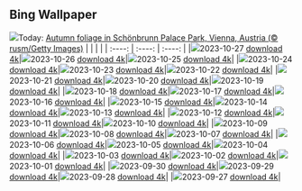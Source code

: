 ## Bing Wallpaper
![](./wallpaper/2023-10-27.jpg)Today: [Autumn foliage in Schönbrunn Palace Park, Vienna, Austria (© rusm/Getty Images)](./wallpaper/2023-10-27.jpg)
|      |      |      |
| :----: | :----: | :----: |
|![](./wallpaper/2023-10-27_sm.jpg)2023-10-27 [download 4k](./wallpaper/2023-10-27.jpg)|![](./wallpaper/2023-10-26_sm.jpg)2023-10-26 [download 4k](./wallpaper/2023-10-26.jpg)|![](./wallpaper/2023-10-25_sm.jpg)2023-10-25 [download 4k](./wallpaper/2023-10-25.jpg)|
|![](./wallpaper/2023-10-24_sm.jpg)2023-10-24 [download 4k](./wallpaper/2023-10-24.jpg)|![](./wallpaper/2023-10-23_sm.jpg)2023-10-23 [download 4k](./wallpaper/2023-10-23.jpg)|![](./wallpaper/2023-10-22_sm.jpg)2023-10-22 [download 4k](./wallpaper/2023-10-22.jpg)|
|![](./wallpaper/2023-10-21_sm.jpg)2023-10-21 [download 4k](./wallpaper/2023-10-21.jpg)|![](./wallpaper/2023-10-20_sm.jpg)2023-10-20 [download 4k](./wallpaper/2023-10-20.jpg)|![](./wallpaper/2023-10-19_sm.jpg)2023-10-19 [download 4k](./wallpaper/2023-10-19.jpg)|
|![](./wallpaper/2023-10-18_sm.jpg)2023-10-18 [download 4k](./wallpaper/2023-10-18.jpg)|![](./wallpaper/2023-10-17_sm.jpg)2023-10-17 [download 4k](./wallpaper/2023-10-17.jpg)|![](./wallpaper/2023-10-16_sm.jpg)2023-10-16 [download 4k](./wallpaper/2023-10-16.jpg)|
|![](./wallpaper/2023-10-15_sm.jpg)2023-10-15 [download 4k](./wallpaper/2023-10-15.jpg)|![](./wallpaper/2023-10-14_sm.jpg)2023-10-14 [download 4k](./wallpaper/2023-10-14.jpg)|![](./wallpaper/2023-10-13_sm.jpg)2023-10-13 [download 4k](./wallpaper/2023-10-13.jpg)|
|![](./wallpaper/2023-10-12_sm.jpg)2023-10-12 [download 4k](./wallpaper/2023-10-12.jpg)|![](./wallpaper/2023-10-11_sm.jpg)2023-10-11 [download 4k](./wallpaper/2023-10-11.jpg)|![](./wallpaper/2023-10-10_sm.jpg)2023-10-10 [download 4k](./wallpaper/2023-10-10.jpg)|
|![](./wallpaper/2023-10-09_sm.jpg)2023-10-09 [download 4k](./wallpaper/2023-10-09.jpg)|![](./wallpaper/2023-10-08_sm.jpg)2023-10-08 [download 4k](./wallpaper/2023-10-08.jpg)|![](./wallpaper/2023-10-07_sm.jpg)2023-10-07 [download 4k](./wallpaper/2023-10-07.jpg)|
|![](./wallpaper/2023-10-06_sm.jpg)2023-10-06 [download 4k](./wallpaper/2023-10-06.jpg)|![](./wallpaper/2023-10-05_sm.jpg)2023-10-05 [download 4k](./wallpaper/2023-10-05.jpg)|![](./wallpaper/2023-10-04_sm.jpg)2023-10-04 [download 4k](./wallpaper/2023-10-04.jpg)|
|![](./wallpaper/2023-10-03_sm.jpg)2023-10-03 [download 4k](./wallpaper/2023-10-03.jpg)|![](./wallpaper/2023-10-02_sm.jpg)2023-10-02 [download 4k](./wallpaper/2023-10-02.jpg)|![](./wallpaper/2023-10-01_sm.jpg)2023-10-01 [download 4k](./wallpaper/2023-10-01.jpg)|
|![](./wallpaper/2023-09-30_sm.jpg)2023-09-30 [download 4k](./wallpaper/2023-09-30.jpg)|![](./wallpaper/2023-09-29_sm.jpg)2023-09-29 [download 4k](./wallpaper/2023-09-29.jpg)|![](./wallpaper/2023-09-28_sm.jpg)2023-09-28 [download 4k](./wallpaper/2023-09-28.jpg)|
|![](./wallpaper/2023-09-27_sm.jpg)2023-09-27 [download 4k](./wallpaper/2023-09-27.jpg)|